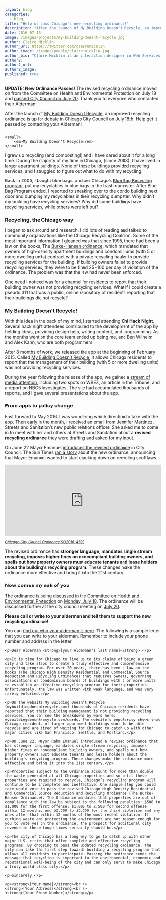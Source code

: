 ```yaml
---
layout: blog
categories: 
  - blog
title: "Help us pass Chicago’s new recycling ordinance!"
description: "After the launch of My Building Doesn't Recycle, an improved recycling ordinance is up for debate in Chicago City Council on July 18th. Help get it passed by contacting your Alderman!"
date: 2016-07-15
image: /images/projects/my-building-doesnt-recycle.jpg
author: Claire Micklin
author_url: https://twitter.com/clairemicklin
author_image: /images/people/claire_micklin.jpg
author_bio: "Claire Micklin is an interaction designer in Web Services at the University of Chicago. She has been attending Chi Hack Night since 2014. She occasionally tweets at @clairemicklin. Her building does not recycle."
author2: 
author2_url: 
author2_image: 
published: true
---
```


**UPDATE: New Ordinance Passes!** The revised [recycling ordinance](https://chicago.legistar.com/LegislationDetail.aspx?ID=2765691&GUID=DE513BDB-4893-4EB2-9377-F3FACF725E40&Options=Advanced&Search=) moved on from the Committee on Health and Environmental Protection on July 18 and [passed City Council on July 20](https://chicago.councilmatic.org/legislation/o-2016-4792/). Thank you to everyone who contacted their Alderman!

After the launch of [My Building Doesn't Recycle](http://mybuildingdoesntrecycle.com/), an improved recycling ordinance is up for debate in Chicago City Council on July 18th. Help get it passed by contacting your Alderman!

<p class="text-center">
    <img src="/images/projects/my-building-doesnt-recycle.jpg" alt="" class="img-thumbnail" /><br />

    <small>
        <em>My Building Doesn't Recycle</em>
    </small>
</p>

I grew up recycling (and composting!) and I have cared about it for a long time. During the majority of my time in Chicago, (since 2003), I have lived in larger apartment buildings. None of these buildings provided recycling services, and I struggled to figure out what to do with my recycling. 

Back in 2005, I bought blue bags, and per Chicago’s [Blue Bag Recycling program](http://articles.chicagotribune.com/1992-02-03/news/9201100838_1_blue-bags-bin-program-blue-bag-recycling-program), put my recyclables in blue bags in the trash dumpster. After Blue Bag Program ended, I resorted to sneaking over to the condo building next door and dumping my recyclables in their recycling dumpster. Why didn’t my building have recycling services? Why did some buildings have recycling services, while others were left out?

### Recycling, the Chicago way

I began to ask around and research. I did lots of reading and talked to community organizations like the Chicago Recycling Coalition. Some of the most important information I gleaned was that since 1995, there had been a law on the books, The [Burke-Hansen ordinance](http://library.amlegal.com/nxt/gateway.dll/Illinois/chicago_il/title11utilitiesandenvironmentalprotecti/chapter11-5reductionandrecyclingprogram?f=templates$fn=default.htm$3.0$vid=amlegal:chicago_il$anc=JD_11-5-021), which mandated that owners of high-density apartment buildings and condominiums (with 5 or more dwelling units) contract with a private recycling hauler to provide recycling services for the building. If building owners failed to provide recycling services, they were to be fined $25-$100 per day of violation of the ordinance. The problem was that the law had never been enforced. 

One need I noticed was for a channel for residents to report that their building owner was not providing recycling services. What if I could create a pseudo 311 that was a public, online repository of residents reporting that their buildings did not recycle?

### My Building Doesn't Recycle!

With this idea in the back of my mind, I started attending **Chi Hack Night**. Several hack night attendees contributed to the development of the app by fielding ideas, providing design help, writing content, and programming. As the months went on the core team ended up being me, and Ben Wilhelm and Alex Kahn, who are both programmers. 

After 8 months of work, we released the app at the beginning of February 2015. Called [My Building Doesn’t Recycle](http://mybuildingdoesntrecycle.com/), it allows Chicago residents to report that the management of their building (with 5 or more dwelling units) was not providing recycling services. 

During the year following the release of the app, we gained a [stream of media attention](http://mybuildingdoesntrecycle.com/press), including two spots on WBEZ, an article in the Tribune, and a report on NBC5 Investigates. The site had accumulated thousands of reports, and I gave several presentations about the app.

### From apps to policy change
 
Fast forward to May 2016. I was wondering which direction to take with the app. Then early in the month, I received an email from Jennifer Martinez, Streets and Sanitation’s new public relations officer. She asked me to come in to meet with her and others at Streets and Sanitation about a **revised recycling ordinance** they were drafting and asked for my input. 

On June 22 Mayor Emanuel [introduced the revised ordinance](https://chicago.councilmatic.org/pdfviewer/?file=https%3A//pic.datamade.us/chicago/document/%3Ffilename%3DO%202016-4792%26document_url%3Dhttp%3A//ord.legistar.com/Chicago/attachments/51f0b637-e354-4cf2-ac72-f0b5413e1804.pdf) in City Council. The Sun Times [ran a story](http://chicago.suntimes.com/news/mayor-wants-crackdown-on-high-rise-recycling-scofflaws/) about the new ordinance, announcing that Mayor Emanuel wanted to start cracking down on recycling scofflaws.

<div class='well'>
<p><iframe frameborder="0" height="230" src="https://chicago.councilmatic.org/legislation/o-2016-4792/widget/" width="100%"></iframe></p></div>

<p class="text-center"><a href='https://chicago.councilmatic.org/pdfviewer/?file=https%3A//pic.datamade.us/chicago/document/%3Ffilename%3DO%202016-4792%26document_url%3Dhttp%3A//ord.legistar.com/Chicago/attachments/a5a42366-7682-4ea5-80f7-675529ead8c1.pdf#page=1&zoom=auto,-19,791'><img src="/images/blog/2016-07-15-recycling-reform-is-on-the-horizon-in-chicago/o2016-4792.jpg" alt="" class="img-thumbnail" /></a><br />

<small>
    <em><a href='https://chicago.councilmatic.org/pdfviewer/?file=https%3A//pic.datamade.us/chicago/document/%3Ffilename%3DO%202016-4792%26document_url%3Dhttp%3A//ord.legistar.com/Chicago/attachments/51f0b637-e354-4cf2-ac72-f0b5413e1804.pdf'>Chicago City Council Ordinance SO2016-4792</a></em>
</small>
</p>

The revised ordinance has **stronger language, mandates single stream recycling, imposes higher fines on noncompliant building owners, and spells out how property owners must educate tenants and lease holders about the building’s recycling program**. These changes make the ordinance more effective and bring it into the 21st century.

### Now comes my ask of you

The ordinance is being discussed in the [Committee on Health and Environmental Protection](https://chicago.councilmatic.org/committee/committee-on-health-and-environmental-protection/) on [Monday, July 18](https://chicago.councilmatic.org/event/496883/). The ordinance will be discussed further at the city council meeting on [July 20](https://chicago.councilmatic.org/event/493596/). 

**Please call or write to your alderman and tell them to support the new recycling ordinance!**

You can [find out who your alderman is here](https://chicago.councilmatic.org/council-members/). The following is a sample letter that you can write to your alderman. Remember to include your phone number and address in the letter. 

<div class='well'>

    <p>Dear Alderman <strong>[your Alderman's last name]</strong>,</p>

    <p>It is time for Chicago to live up to its claims of being a green city and take steps to create a truly effective and comprehensive recycling program. For over 20 years, there has been a law on the books (The Chicago High Density Residential and Commercial Source Reduction and Recycling Ordinance) that requires owners, governing associations or condominium boards of buildings with 5 or more units to establish an effective recycling program for their properties. Unfortunately, the law was written with weak language, and was very rarely enforced.</p>

    <p>On the website My Building Doesn’t Recycle (mybuildingdoesntrecycle.com) thousands of Chicago residents have reported that their building management is not providing recycling services. You can see the breakdowns by ward here: mybuildingdoesntrecycle.com/wards. The website’s popularity shows that Chicago residents of larger apartment buildings want to be able recycle and are tired of waiting for Chicago to catch up with other major cities like San Francisco, Seattle, and Portland.</p>

    <p>On June 22, Mayor Rahm Emanuel introduced a revised ordinance that has stronger language, mandates single stream recycling, imposes higher fines on noncompliant building owners, and spells out how property owners must educate tenants and lease holders about the building’s recycling program. These changes make the ordinance more effective and bring it into the 21st century.</p>

    <p>Properties subject to the Ordinance account for more than double the waste generated at all Chicago properties and so until these properties are required to recycle, Chicago’s recycling program will continue to be incomplete and ineffective. One simple step you could take would vote to pass the revised Chicago High Density Residential and Commercial Source Reduction and Recycling Ordinance (The Burke-Hansen Ordinance). The Ordinance mandates that properties are out of compliance with the law be subject to the following penalties: $500 to $1,000 for the first offense; $1,000 to 2,500 for second offense within 12 months; and $2,500 to $5,000 for the third violation and any ones after that within 12 months of the most recent violation. If curbing waste and protecting the environment are not reason enough for you to vote yes on the ordinance, the prospect for additional city revenue in these tough times certainly should be.</p>

    <p>The city of Chicago has a long way to go to catch up with other major U.S. cities that offer complete and effective recycling programs. By choosing to pass the updated recycling ordinance, the city can take the first step towards building a recycling program that allows all residents to participate. Passing the ordinance sends the message that recycling is important to the environmental, economic and reputational well-being of the city and can only serve to make Chicago a truly world class city.</p>

    <p>Sincerely,</p>

    <p><strong>[Your Name]</strong><br />
    <strong>[Your Address]</strong><br />
    <strong>[Your Phone Number]</strong></p>

</div>

